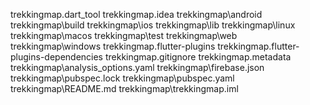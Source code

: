trekkingmap\.dart_tool
trekkingmap\.idea
trekkingmap\android
trekkingmap\build
trekkingmap\ios
trekkingmap\lib
trekkingmap\linux
trekkingmap\macos
trekkingmap\test
trekkingmap\web
trekkingmap\windows
trekkingmap\.flutter-plugins
trekkingmap\.flutter-plugins-dependencies
trekkingmap\.gitignore
trekkingmap\.metadata
trekkingmap\analysis_options.yaml
trekkingmap\firebase.json
trekkingmap\pubspec.lock
trekkingmap\pubspec.yaml
trekkingmap\README.md
trekkingmap\trekkingmap.iml